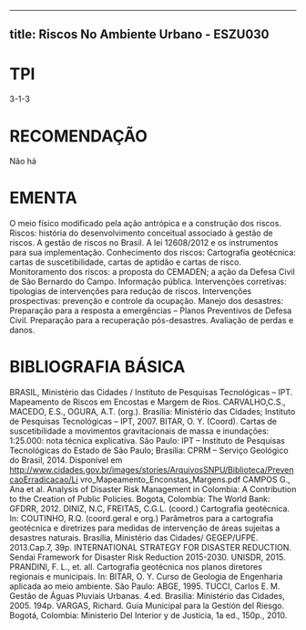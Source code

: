 
---
title: Riscos No Ambiente Urbano - ESZU030 
---

# TPI

3-1-3

# RECOMENDAÇÃO

Não há

# EMENTA

O meio físico modificado pela ação antrópica e a construção dos riscos. Riscos: história do desenvolvimento conceitual associado à gestão de riscos. A gestão de riscos no Brasil. A lei 12608/2012 e os instrumentos para sua implementação. Conhecimento dos riscos: Cartografia geotécnica: cartas de suscetibilidade, cartas de aptidão e cartas de risco. Monitoramento dos riscos: a proposta do CEMADEN; a ação da Defesa Civil de São Bernardo do Campo. Informação pública. Intervenções corretivas: tipologias de intervenções para redução de riscos. Intervenções prospectivas: prevenção e controle da ocupação. Manejo dos desastres: Preparação para a resposta a emergências – Planos Preventivos de Defesa Civil. Preparação para a recuperação pós-desastres. Avaliação de perdas e danos.

# BIBLIOGRAFIA BÁSICA

BRASIL, Ministério das Cidades / Instituto de Pesquisas Tecnológicas – IPT. Mapeamento de Riscos em Encostas e Margem de Rios. CARVALHO,C.S., MACEDO, E.S., OGURA, A.T. (org.). Brasília: Ministério das Cidades; Instituto de Pesquisas Tecnológicas – IPT, 2007. 
BITAR, O. Y. (Coord). Cartas de suscetibilidade a movimentos gravitacionais de massa e inundações: 1:25.000: nota técnica explicativa. São Paulo: IPT – Instituto de Pesquisas Tecnológicas do Estado de São Paulo; Brasília: CPRM – Serviço Geológico do Brasil, 2014. Disponível em http://www.cidades.gov.br/images/stories/ArquivosSNPU/Biblioteca/PrevencaoErradicacao/Li vro_Mapeamento_Enconstas_Margens.pdf
CAMPOS G., Ana et al. Analysis of Disaster Risk Management in Colombia: A Contribution to the Creation of Public Policies. Bogota, Colombia: The World Bank: GFDRR, 2012.
DINIZ, N.C, FREITAS, C.G.L. (coord.) Cartografia geotécnica. In: COUTINHO, R.Q. (coord.geral e org.) Parâmetros para a cartografia geotécnica e diretrizes para medidas de intervenção de áreas sujeitas a desastres naturais. Brasília, Ministério das Cidades/ GEGEP/UFPE. 2013.Cap.7, 39p.
INTERNATIONAL STRATEGY FOR DISASTER REDUCTION. Sendai Framework for Disaster Risk Reduction 2015-2030. UNISDR, 2015.
PRANDINI, F. L., et. all. Cartografia geotécnica nos planos diretores regionais e municipais. In: BITAR, O. Y. Curso de Geologia de Engenharia aplicada ao meio ambiente. São Paulo: ABGE, 1995.
TUCCI, Carlos E. M. Gestão de Águas Pluviais Urbanas. 4.ed. Brasilia: Ministério das Cidades, 2005. 194p.
VARGAS, Richard. Guía Municipal para la Gestión del Riesgo. Bogotá, Colombia: Ministerio Del Interior y de Justicia, 1a ed., 150p., 2010.
        